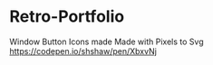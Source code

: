 # Retro-Portfolio



Window Button Icons made Made with Pixels to Svg https://codepen.io/shshaw/pen/XbxvNj